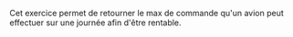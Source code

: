 Cet exercice permet de retourner le max de commande qu'un avion peut effectuer sur une journée afin d'être rentable.
